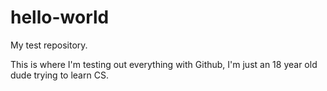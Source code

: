 # hello-world

My test repository.

This is where I'm testing out everything with Github, I'm just an 18 year old dude trying to learn CS.



